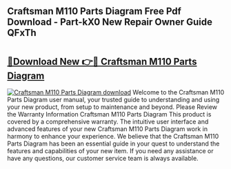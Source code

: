 ## Craftsman M110 Parts Diagram Free Pdf Download - Part-kX0 New Repair Owner Guide QFxTh

# <h2><a href="http://dfhlnu.blite.top/?on=Craftsman+M110+Parts+Diagram">🔗Download New 👉🔴 Craftsman M110 Parts Diagram</a></h2>

[![Craftsman M110 Parts Diagram download](https://i.imgur.com/lujVjoI.png)](http://dfhlnu.blite.top/?on=Craftsman+M110+Parts+Diagram)
Welcome to the Craftsman M110 Parts Diagram user manual, your trusted guide to understanding and using your new product, from setup to maintenance and beyond. Please Review the Warranty Information Craftsman M110 Parts Diagram This product is covered by a comprehensive warranty. The intuitive user interface and advanced features of your new Craftsman M110 Parts Diagram work in harmony to enhance your experience. We believe that the Craftsman M110 Parts Diagram has been an essential guide in your quest to understand the features and capabilities of your new item. If you need any assistance or have any questions, our customer service team is always available.
